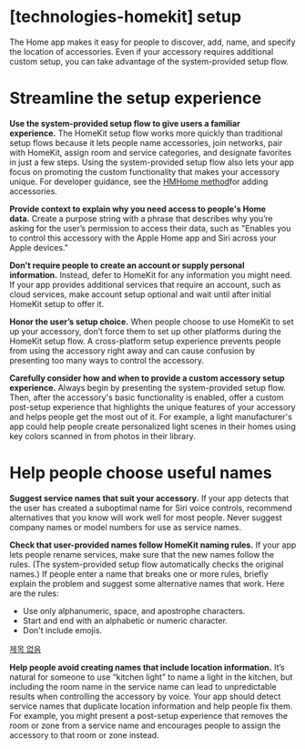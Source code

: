 # **[technologies-homekit] setup**

The Home app makes it easy for people to discover, add, name, and specify the location of accessories. Even if your accessory requires additional custom setup, you can take advantage of the system-provided setup flow.

# **Streamline the setup experience**

**Use the system-provided setup flow to give users a familiar experience.** The HomeKit setup flow works more quickly than traditional setup flows because it lets people name accessories, join networks, pair with HomeKit, assign room and service categories, and designate favorites in just a few steps. Using the system-provided setup flow also lets your app focus on promoting the custom functionality that makes your accessory unique. For developer guidance, see the [HMHome method](https://developer.apple.com/documentation/homekit/hmhome/2941039-addandsetupaccessories)for adding accessories.

**Provide context to explain why you need access to people's Home data.** Create a purpose string with a phrase that describes why you’re asking for the user’s permission to access their data, such as "Enables you to control this accessory with the Apple Home app and Siri across your Apple devices."

**Don't require people to create an account or supply personal information.** Instead, defer to HomeKit for any information you might need. If your app provides additional services that require an account, such as cloud services, make account setup optional and wait until after initial HomeKit setup to offer it.

**Honor the user’s setup choice.** When people choose to use HomeKit to set up your accessory, don’t force them to set up other platforms during the HomeKit setup flow. A cross-platform setup experience prevents people from using the accessory right away and can cause confusion by presenting too many ways to control the accessory.

**Carefully consider how and when to provide a custom accessory setup experience.** Always begin by presenting the system-provided setup flow. Then, after the accessory's basic functionality is enabled, offer a custom post-setup experience that highlights the unique features of your accessory and helps people get the most out of it. For example, a light manufacturer's app could help people create personalized light scenes in their homes using key colors scanned in from photos in their library.

# **Help people choose useful names**

**Suggest service names that suit your accessory.** If your app detects that the user has created a suboptimal name for Siri voice controls, recommend alternatives that you know will work well for most people. Never suggest company names or model numbers for use as service names.

**Check that user-provided names follow HomeKit naming rules.** If your app lets people rename services, make sure that the new names follow the rules. (The system-provided setup flow automatically checks the original names.) If people enter a name that breaks one or more rules, briefly explain the problem and suggest some alternative names that work. Here are the rules:

- Use only alphanumeric, space, and apostrophe characters.
- Start and end with an alphabetic or numeric character.
- Don't include emojis.

[제목 없음](https://www.notion.so/68e813d76fe24a30a363bc385014cf0c)

**Help people avoid creating names that include location information.** It’s natural for someone to use “kitchen light” to name a light in the kitchen, but including the room name in the service name can lead to unpredictable results when controlling the accessory by voice. Your app should detect service names that duplicate location information and help people fix them. For example, you might present a post-setup experience that removes the room or zone from a service name and encourages people to assign the accessory to that room or zone instead.